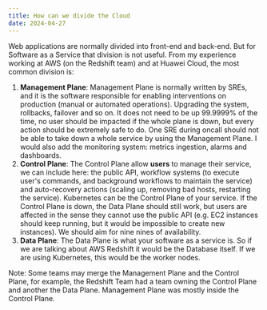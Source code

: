 ```yaml
---
title: How can we divide the Cloud
date: 2024-04-27
---
```


Web applications are normally divided into front-end and back-end. But for Software as a Service that division is not useful. From my experience working at AWS (on the Redshift team) and at Huawei Cloud, the most common division is:

1. **Management Plane**: Management Plane is normally written by SREs, and it is the software responsible for enabling interventions on production (manual or automated operations). Upgrading the system, rollbacks, failover and so on. It does not need to be up 99.9999% of the time, no user should be impacted if the whole plane is down, but every action should be extremely safe to do. One SRE during oncall should not be able to take down a whole service by using the Management Plane. I would also add the monitoring system: metrics ingestion, alarms and dashboards.
2. **Control Plane**: The Control Plane allow **users** to manage their service, we can include here: the public API, workflow systems (to execute user's commands, and background workflows to maintain the service) and auto-recovery actions (scaling up, removing bad hosts, restarting the service). Kubernetes can be the Control Plane of your service. If the Control Plane is down, the Data Plane should still work, but users are affected in the sense they cannot use the public API (e.g. EC2 instances should keep running, but it would be impossible to create new instances). We should aim for nine nines of availability.
3. **Data Plane**: The Data Plane is what your software as a service is. So if we are talking about AWS Redshift it would be the Database itself. If we are using Kubernetes, this would be the worker nodes.

Note: Some teams may merge the Management Plane and the Control Plane, for example, the Redshift Team had a team owning the Control Plane and another the Data Plane. Management Plane was mostly inside the Control Plane.
